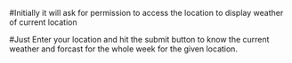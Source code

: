 #Initially it will ask for permission to access the location to display weather of current location

#Just Enter your location and hit the submit button to know the current weather and forcast for the whole week for the given location.
